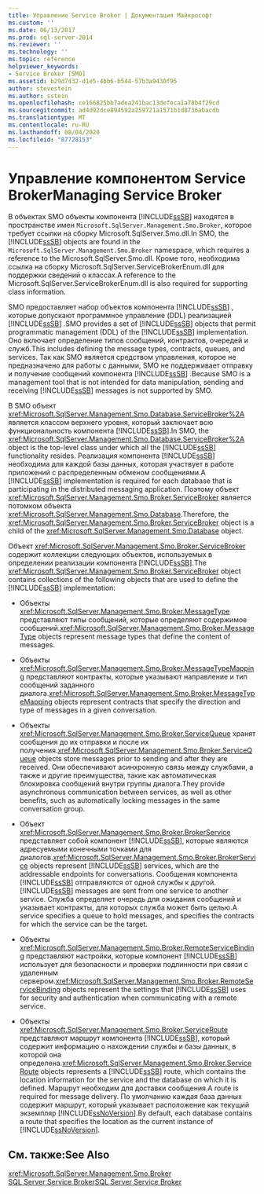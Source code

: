 ```yaml
---
title: Управление Service Broker | Документация Майкрософт
ms.custom: ''
ms.date: 06/13/2017
ms.prod: sql-server-2014
ms.reviewer: ''
ms.technology: ''
ms.topic: reference
helpviewer_keywords:
- Service Broker [SMO]
ms.assetid: b29d7432-d1e5-4bb6-b544-57b3a9430f95
author: stevestein
ms.author: sstein
ms.openlocfilehash: ce166825bb7adea241bac13defeca1a78b4f29cd
ms.sourcegitcommit: ad4d92dce894592a259721a1571b1d8736abacdb
ms.translationtype: MT
ms.contentlocale: ru-RU
ms.lasthandoff: 08/04/2020
ms.locfileid: "87728153"
---
```

# <a name="managing-service-broker"></a><span data-ttu-id="d55fb-102">Управление компонентом Service Broker</span><span class="sxs-lookup"><span data-stu-id="d55fb-102">Managing Service Broker</span></span>
  <span data-ttu-id="d55fb-103">В объектах SMO объекты компонента [!INCLUDE[ssSB](../../../includes/sssb-md.md)] находятся в пространстве имен `Microsoft.SqlServer.Management.Smo.Broker`, которое требует ссылки на сборку Microsoft.SqlServer.Smo.dll.</span><span class="sxs-lookup"><span data-stu-id="d55fb-103">In SMO, the [!INCLUDE[ssSB](../../../includes/sssb-md.md)] objects are found in the `Microsoft.SqlServer.Management.Smo.Broker` namespace, which requires a reference to the Microsoft.SqlServer.Smo.dll.</span></span> <span data-ttu-id="d55fb-104">Кроме того, необходима ссылка на сборку Microsoft.SqlServer.ServiceBrokerEnum.dll для поддержки сведений о классах.</span><span class="sxs-lookup"><span data-stu-id="d55fb-104">A reference to the Microsoft.SqlServer.ServiceBrokerEnum.dll is also required for supporting class information.</span></span>  
  
 <span data-ttu-id="d55fb-105">SMO предоставляет набор объектов компонента [!INCLUDE[ssSB](../../../includes/sssb-md.md)] , которые допускают программное управление (DDL) реализацией [!INCLUDE[ssSB](../../../includes/sssb-md.md)] .</span><span class="sxs-lookup"><span data-stu-id="d55fb-105">SMO provides a set of [!INCLUDE[ssSB](../../../includes/sssb-md.md)] objects that permit programmatic management (DDL) of the [!INCLUDE[ssSB](../../../includes/sssb-md.md)] implementation.</span></span> <span data-ttu-id="d55fb-106">Оно включает определение типов сообщений, контрактов, очередей и служб.</span><span class="sxs-lookup"><span data-stu-id="d55fb-106">This includes defining the message types, contracts, queues, and services.</span></span> <span data-ttu-id="d55fb-107">Так как SMO является средством управления, которое не предназначено для работы с данными, SMO не поддерживает отправку и получение сообщений компонента [!INCLUDE[ssSB](../../../includes/sssb-md.md)] .</span><span class="sxs-lookup"><span data-stu-id="d55fb-107">Because SMO is a management tool that is not intended for data manipulation, sending and receiving [!INCLUDE[ssSB](../../../includes/sssb-md.md)] messages is not supported by SMO.</span></span>  
  
 <span data-ttu-id="d55fb-108">В SMO объект <xref:Microsoft.SqlServer.Management.Smo.Database.ServiceBroker%2A> является классом верхнего уровня, который заключает всю функциональность компонента [!INCLUDE[ssSB](../../../includes/sssb-md.md)].</span><span class="sxs-lookup"><span data-stu-id="d55fb-108">In SMO, the <xref:Microsoft.SqlServer.Management.Smo.Database.ServiceBroker%2A> object is the top-level class under which all the [!INCLUDE[ssSB](../../../includes/sssb-md.md)] functionality resides.</span></span> <span data-ttu-id="d55fb-109">Реализация компонента [!INCLUDE[ssSB](../../../includes/sssb-md.md)] необходима для каждой базы данных, которая участвует в работе приложений с распределенным обменом сообщениями.</span><span class="sxs-lookup"><span data-stu-id="d55fb-109">A [!INCLUDE[ssSB](../../../includes/sssb-md.md)] implementation is required for each database that is participating in the distributed messaging application.</span></span> <span data-ttu-id="d55fb-110">Поэтому объект <xref:Microsoft.SqlServer.Management.Smo.Broker.ServiceBroker> является потомком объекта <xref:Microsoft.SqlServer.Management.Smo.Database>.</span><span class="sxs-lookup"><span data-stu-id="d55fb-110">Therefore, the <xref:Microsoft.SqlServer.Management.Smo.Broker.ServiceBroker> object is a child of the <xref:Microsoft.SqlServer.Management.Smo.Database> object.</span></span>  
  
 <span data-ttu-id="d55fb-111">Объект <xref:Microsoft.SqlServer.Management.Smo.Broker.ServiceBroker> содержит коллекции следующих объектов, используемых в определении реализации компонента [!INCLUDE[ssSB](../../../includes/sssb-md.md)].</span><span class="sxs-lookup"><span data-stu-id="d55fb-111">The <xref:Microsoft.SqlServer.Management.Smo.Broker.ServiceBroker> object contains collections of the following objects that are used to define the [!INCLUDE[ssSB](../../../includes/sssb-md.md)] implementation:</span></span>  
  
-   <span data-ttu-id="d55fb-112">Объекты <xref:Microsoft.SqlServer.Management.Smo.Broker.MessageType> представляют типы сообщений, которые определяют содержимое сообщений.</span><span class="sxs-lookup"><span data-stu-id="d55fb-112"><xref:Microsoft.SqlServer.Management.Smo.Broker.MessageType> objects represent message types that define the content of messages.</span></span>  
  
-   <span data-ttu-id="d55fb-113">Объекты <xref:Microsoft.SqlServer.Management.Smo.Broker.MessageTypeMapping> представляют контракты, которые указывают направление и тип сообщений заданного диалога.</span><span class="sxs-lookup"><span data-stu-id="d55fb-113"><xref:Microsoft.SqlServer.Management.Smo.Broker.MessageTypeMapping> objects represent contracts that specify the direction and type of messages in a given conversation.</span></span>  
  
-   <span data-ttu-id="d55fb-114">Объекты <xref:Microsoft.SqlServer.Management.Smo.Broker.ServiceQueue> хранят сообщения до их отправки и после их получения.</span><span class="sxs-lookup"><span data-stu-id="d55fb-114"><xref:Microsoft.SqlServer.Management.Smo.Broker.ServiceQueue> objects store messages prior to sending and after they are received.</span></span> <span data-ttu-id="d55fb-115">Они обеспечивают асинхронную связь между службами, а также и другие преимущества, такие как автоматическая блокировка сообщений внутри группы диалога.</span><span class="sxs-lookup"><span data-stu-id="d55fb-115">They provide asynchronous communication between services, as well as other benefits, such as automatically locking messages in the same conversation group.</span></span>  
  
-   <span data-ttu-id="d55fb-116">Объект <xref:Microsoft.SqlServer.Management.Smo.Broker.BrokerService> представляет собой компонент [!INCLUDE[ssSB](../../../includes/sssb-md.md)], которые являются адресуемыми конечными точками для диалогов.</span><span class="sxs-lookup"><span data-stu-id="d55fb-116"><xref:Microsoft.SqlServer.Management.Smo.Broker.BrokerService> objects represent [!INCLUDE[ssSB](../../../includes/sssb-md.md)] services, which are the addressable endpoints for conversations.</span></span> <span data-ttu-id="d55fb-117">Сообщения компонента [!INCLUDE[ssSB](../../../includes/sssb-md.md)] отправляются от одной службы к другой.</span><span class="sxs-lookup"><span data-stu-id="d55fb-117">[!INCLUDE[ssSB](../../../includes/sssb-md.md)] messages are sent from one service to another service.</span></span> <span data-ttu-id="d55fb-118">Служба определяет очередь для ожидания сообщений и указывает контракты, для которых служба может быть целью.</span><span class="sxs-lookup"><span data-stu-id="d55fb-118">A service specifies a queue to hold messages, and specifies the contracts for which the service can be the target.</span></span>  
  
-   <span data-ttu-id="d55fb-119">Объекты <xref:Microsoft.SqlServer.Management.Smo.Broker.RemoteServiceBinding> представляют настройки, которые компонент [!INCLUDE[ssSB](../../../includes/sssb-md.md)] использует для безопасности и проверки подлинности при связи с удаленным сервером.</span><span class="sxs-lookup"><span data-stu-id="d55fb-119"><xref:Microsoft.SqlServer.Management.Smo.Broker.RemoteServiceBinding> objects represent the settings that [!INCLUDE[ssSB](../../../includes/sssb-md.md)] uses for security and authentication when communicating with a remote service.</span></span>  
  
-   <span data-ttu-id="d55fb-120">Объекты <xref:Microsoft.SqlServer.Management.Smo.Broker.ServiceRoute> представляют маршрут компонента [!INCLUDE[ssSB](../../../includes/sssb-md.md)], который содержит информацию о нахождении службы и базы данных, в которой она определена.</span><span class="sxs-lookup"><span data-stu-id="d55fb-120"><xref:Microsoft.SqlServer.Management.Smo.Broker.ServiceRoute> objects represents a [!INCLUDE[ssSB](../../../includes/sssb-md.md)] route, which contains the location information for the service and the database on which it is defined.</span></span> <span data-ttu-id="d55fb-121">Маршрут необходим для доставки сообщения.</span><span class="sxs-lookup"><span data-stu-id="d55fb-121">A route is required for message delivery.</span></span> <span data-ttu-id="d55fb-122">По умолчанию каждая база данных содержит маршрут, который указывает расположение как текущий экземпляр [!INCLUDE[ssNoVersion](../../../includes/ssnoversion-md.md)].</span><span class="sxs-lookup"><span data-stu-id="d55fb-122">By default, each database contains a route that specifies the location as the current instance of [!INCLUDE[ssNoVersion](../../../includes/ssnoversion-md.md)].</span></span>  
  
## <a name="see-also"></a><span data-ttu-id="d55fb-123">См. также:</span><span class="sxs-lookup"><span data-stu-id="d55fb-123">See Also</span></span>  
 <xref:Microsoft.SqlServer.Management.Smo.Broker>   
 [<span data-ttu-id="d55fb-124">SQL Server Service Broker</span><span class="sxs-lookup"><span data-stu-id="d55fb-124">SQL Server Service Broker</span></span>](../../../database-engine/configure-windows/sql-server-service-broker.md)  
  
  
